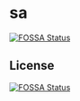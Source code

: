 # sa
[![FOSSA Status](https://app.fossa.com/api/projects/git%2Bgithub.com%2FArlentak%2Fsa.svg?type=shield)](https://app.fossa.com/projects/git%2Bgithub.com%2FArlentak%2Fsa?ref=badge_shield)



## License
[![FOSSA Status](https://app.fossa.com/api/projects/git%2Bgithub.com%2FArlentak%2Fsa.svg?type=large)](https://app.fossa.com/projects/git%2Bgithub.com%2FArlentak%2Fsa?ref=badge_large)